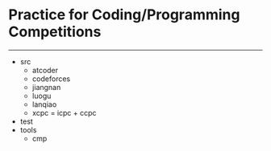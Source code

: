 # Practice for Coding/Programming Competitions

---

- src
  - atcoder
  - codeforces
  - jiangnan
  - luogu
  - lanqiao 
  - xcpc = icpc + ccpc
- test
- tools
  - cmp 